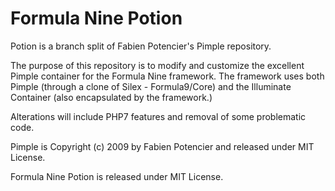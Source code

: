 # Formula Nine Potion

Potion is a branch split of Fabien Potencier's Pimple repository.

The purpose of this repository is to modify and customize the excellent Pimple container for the Formula Nine
framework. The framework uses both Pimple (through a clone of Silex - Formula9/Core) and the Illuminate Container 
(also encapsulated by the framework.)

Alterations will include PHP7 features and removal of some problematic code.

Pimple is Copyright (c) 2009 by Fabien Potencier and released under MIT License.

Formula Nine Potion is released under MIT License.
